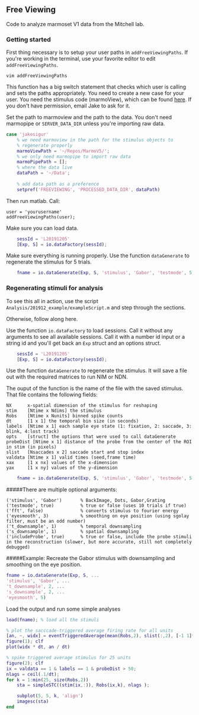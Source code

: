 
## Free Viewing
Code to analyze marmoset V1 data from the Mitchell lab.

### Getting started
First thing necessary is to setup your user paths in `addFreeViewingPaths`. If you're working in the terminal, use your favorite editor to edit `addFreeViewingPaths`.

```
vim addFreeViewingPaths
```

This function has a big switch statement that checks which user is calling and sets the paths appropriately. You need to create a new case for your user. You need the stimulus code (marmoView), which can be found [here](https://github.com/jcbyts/MarmoV5). If you don't have permission, email Jake to ask for it.

Set the path to marmoview and the path to the data. You don't need marmopipe or `SERVER_DATA_DIR` unless you're importing raw data.

``` matlab
case 'jakesigur'
    % we need marmoview in the path for the stimulus objects to
    % regenerate properly
    marmoViewPath = '~/Repos/MarmoV5/';
    % we only need marmopipe to import raw data
    marmoPipePath = [];
    % where the data live
    dataPath = '~/Data';
        
    % add data path as a preference
    setpref('FREEVIEWING', 'PROCESSED_DATA_DIR', dataPath)
```

Then run matlab. Call:
```
user = 'yourusername'
addFreeViewingPaths(user);
```

Make sure you can load data.
``` matlab
    sessId = 'L20191205'
    [Exp, S] = io.dataFactory(sessId);
```
Make sure everything is running properly. Use the function `dataGenerate` to regenerate the stimulus for 5 trials.

``` matlab
    fname = io.dataGenerate(Exp, S, 'stimulus', 'Gabor', 'testmode', 5);
```

### Regenerating stimuli for analysis
To see this all in action, use the script `Analysis/201912_example/exampleScript.m` and step through the sections.

Otherwise, follow along here.

Use the function `io.dataFactory` to load sessions. Call it without any arguments to see all available sessions.
Call it with a number id input or a string id and you'll get back an `Exp` struct and an options struct.

``` matlab
    sessId = 'L20191205'
    [Exp, S] = io.dataFactory(sessId);
```


Use the function `dataGenerate` to regenerate the stimulus. It will save a file out with the required matrices to run NIM or NDN.

The ouput of the function is the name of the file with the saved stimulus. That file contains the following fields:
    
    NX      x-spatial dimension of the stimulus for reshaping
    stim    [Ntime x Ndims] the stimulus
    Robs    [Ntime x Nunits] binned spike counts        
    dt      [1 x 1] the temporal bin size (in seconds)    
    labels  [Ntime x 1] each sample eye state (1: fixation, 2: saccade, 3: blink, 4:lost track)         
    opts    [struct] the options that were used to call dataGenerate        
    probeDist [Ntime x 1] distance of the probe from the center of the ROI in stim (in pixels)
    slist   [Nsaccades x 2] saccade start and stop index
    valdata [Ntime x 1] valid times (seed,frame time)      
    xax     [1 x nx] values of the x-dimension        
    yax     [1 x ny] values of the y-dimension


``` matlab
    fname = io.dataGenerate(Exp, S, 'stimulus', 'Gabor', 'testmode', 5);
```


#####There are multiple optional arguments:
    
    ('stimulus', 'Gabor')       % BackImage, Dots, Gabor,Grating
    ('testmode', true)          % true or false (uses 10 trials if true)
    ('fft', false)              % converts stimulus to fourier energy
    ('eyesmooth', 3)            % smoothing on eye position (using sgolay filter, must be an odd number)
    ('t_downsample', 1)         % temporal downsampling
    ('s_downsample', 1)         % spatial downsampling
    ('includeProbe', true)      % true or false, include the probe stimuli in the reconstruction (slower, but more accurate, still not completely debugged)

#####Example:
Recreate the Gabor stimulus with downsampling and smoothing on the eye position.

``` matlab
fname = io.dataGenerate(Exp, S, ...
'stimulus', 'Gabor', ...
't_downsample', 2, ...
's_downsample', 2, ...
'eyesmooth', 5)
```

Load the output and run some simple analyses
``` matlab
load(fname); % load all the stimuli

% plot the sacccade-triggered average firing rate for all units
[an, ~, widx] = eventTriggeredAverage(mean(Robs,2), slist(:,2), [-1 1]*ceil(.2/dt));
figure(1); clf
plot(widx * dt, an / dt)

% spike triggered average stimulus for 25 units
figure(2); clf
ix = valdata == 1 & labels == 1 & probeDist > 50;
nlags = ceil(.1/dt);
for k = 1:min(25, size(Robs,2))
    sta = simpleSTC((stim(ix,:)), Robs(ix,k), nlags );

    subplot(5, 5, k, 'align')
    imagesc(sta)
end
```